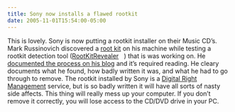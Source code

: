 ```yaml
---
title: Sony now installs a flawed rootkit
date: 2005-11-01T15:54:00-05:00
---
```

This is lovely. Sony is now putting a rootkit installer on their Music CD&#8217;s. Mark Russinovich discovered a [root kit](http://en.wikipedia.org/wiki/Rootkit "Rootkit definition") on his machine while testing a rootkit detection tool ([RootKitRevealer](http://www.sysinternals.com/utilities/rootkitrevealer.html)   ) that is was working on. He [documented the process on his blog](http://www.sysinternals.com/blog/2005/10/sony-rootkits-and-digital-rights.htm "Sony root kits") and it&#8217;s required reading. He cleary documents what he found, how badly written it was, and what he had to go through to remove. The rootkit installed by Sony is a [Digital Right Management](http://en.wikipedia.org/wiki/Digital_rights_management "DRM definition") service, but is so badly written it will have all sorts of nasty side affects. This thing will really mess up your computer. If you don&#8217;t remove it correctly, you will lose access to the CD/DVD drive in your PC.

